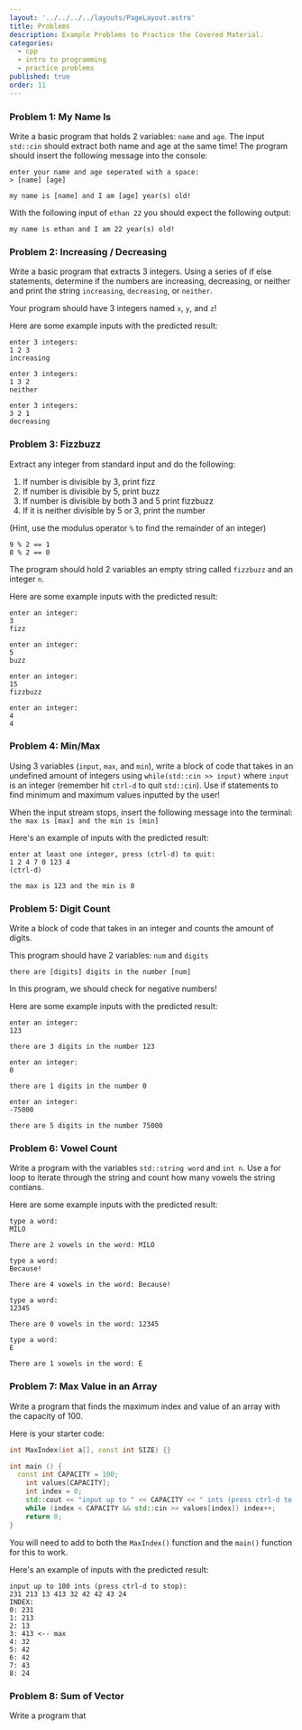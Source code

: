 ```yaml
---
layout: '../../../../layouts/PageLayout.astro'
title: Problems
description: Example Problems to Practice the Covered Material.
categories:
  - cpp
  - intro to programming
  - practice problems
published: true
order: 11
---
```


### Problem 1: My Name Is
Write a basic program that holds 2 variables: `name` and `age`. The input `std::cin` should extract both name and age at the same time! The program should insert the following message into the console:
```
enter your name and age seperated with a space:
> [name] [age]

my name is [name] and I am [age] year(s) old!
```

With the following input of `ethan 22` you should expect the following output:

`my name is ethan and I am 22 year(s) old!`

### Problem 2: Increasing / Decreasing
Write a basic program that extracts 3 integers. Using a series of if else statements, determine if the numbers are increasing, decreasing, or neither and print the string `increasing`, `decreasing`, or `neither`.

Your program should have 3 integers named `x`, `y`, and `z`!

Here are some example inputs with the predicted result:
```
enter 3 integers:
1 2 3
increasing
```
```
enter 3 integers:
1 3 2
neither
```
```
enter 3 integers:
3 2 1
decreasing
```

### Problem 3: Fizzbuzz
Extract any integer from standard input and do the following:
1. If number is divisible by 3, print fizz
2. If number is divisible by 5, print buzz
3. If number is divisible by both 3 and 5 print fizzbuzz
4. If it is neither divisible by 5 or 3, print the number

(Hint, use the modulus operator `%` to find the remainder of an integer)
```
9 % 2 == 1
8 % 2 == 0
```

The program should hold 2 variables an empty string called `fizzbuzz` and an integer `n`.

Here are some example inputs with the predicted result:

```
enter an integer:
3
fizz
```
```
enter an integer:
5
buzz
```
```
enter an integer:
15
fizzbuzz
```
```
enter an integer:
4
4
```

### Problem 4: Min/Max
Using 3 variables (`input`, `max`, and `min`), write a block of code that takes in an undefined amount of integers using `while(std::cin >> input)` where `input` is an integer (remember hit `ctrl-d` to quit `std::cin`). Use if statements to find minimum and maximum values inputted by the user!


When the input stream stops, insert the following message into the terminal:
`the max is [max] and the min is [min]`

Here's an example of inputs with the predicted result:
```
enter at least one integer, press (ctrl-d) to quit:
1 2 4 7 0 123 4
(ctrl-d)

the max is 123 and the min is 0
```

### Problem 5: Digit Count
Write a block of code that takes in an integer and counts the amount of digits.

This program should have 2 variables: `num` and `digits`

`there are [digits] digits in the number [num]`

In this program, we should check for negative numbers!

Here are some example inputs with the predicted result:
```
enter an integer:
123

there are 3 digits in the number 123
```
```
enter an integer:
0

there are 1 digits in the number 0
```
```
enter an integer:
-75000

there are 5 digits in the number 75000
```

### Problem 6: Vowel Count
Write a program with the variables `std::string word` and `int n`. Use a for loop to iterate through the string and count how many vowels the string contians.

Here are some example inputs with the predicted result:
```
type a word:
MILO

There are 2 vowels in the word: MILO
```
```
type a word:
Because!

There are 4 vowels in the word: Because!
```
```
type a word:
12345

There are 0 vowels in the word: 12345
```
```
type a word:
E

There are 1 vowels in the word: E
```

### Problem 7: Max Value in an Array
Write a program that finds the maximum index and value of an array with the capacity of 100.

Here is your starter code:
```cpp
int MaxIndex(int a[], const int SIZE) {}

int main () {
  const int CAPACITY = 100;
	int values[CAPACITY];
	int index = 0;
	std::cout << "input up to " << CAPACITY << " ints (press ctrl-d to stop):\n";
	while (index < CAPACITY && std::cin >> values[index]) index++;
	return 0;
}
```

You will need to add to both the `MaxIndex()` function and the `main()` function for this to work.

Here's an example of inputs with the predicted result:
```
input up to 100 ints (press ctrl-d to stop):
231 213 13 413 32 42 42 43 24
INDEX:
0: 231
1: 213
2: 13
3: 413 <-- max
4: 32
5: 42
6: 42
7: 43
8: 24
```

### Problem 8: Sum of Vector
Write a program that